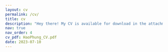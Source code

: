 ```yaml
---
layout: cv
permalink: /cv/
title: cv
description: "Hey there! My CV is available for download in the attachment provided. :blush:"
nav: true
nav_order: 4
cv_pdf: HaoPhung_CV.pdf
date: 2023-07-10
---
```

